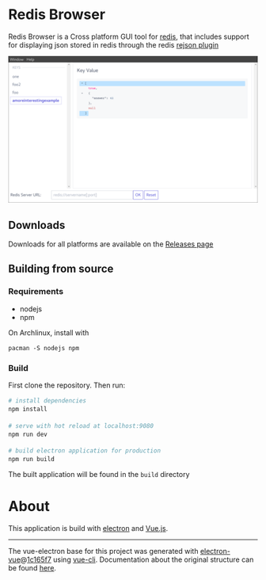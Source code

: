 # Redis Browser


Redis Browser is a Cross platform GUI tool for [redis](https://redis.io), that includes support for displaying json stored in redis through the redis [rejson plugin](http://rejson.io)

![Screenshot](https://github.com/anandtrex/redis-browser/raw/gh-pages/redis-browser-screenshot.png)

## Downloads
Downloads for all platforms are available on the [Releases page](https://github.com/anandtrex/redis-browser/releases)

## Building from source

### Requirements
* nodejs
* npm

On Archlinux, install with
```
pacman -S nodejs npm
```

### Build
First clone the repository. Then run:

``` bash
# install dependencies
npm install

# serve with hot reload at localhost:9080
npm run dev

# build electron application for production
npm run build

```

The built application will be found in the `build` directory

# About

This application is build with [electron](https://electronjs.org) and [Vue.js](https://vuejs.org).

---

The vue-electron base for this project was generated with [electron-vue](https://github.com/SimulatedGREG/electron-vue)@[1c165f7](https://github.com/SimulatedGREG/electron-vue/tree/1c165f7c5e56edaf48be0fbb70838a1af26bb015) using [vue-cli](https://github.com/vuejs/vue-cli). Documentation about the original structure can be found [here](https://simulatedgreg.gitbooks.io/electron-vue/content/index.html).
